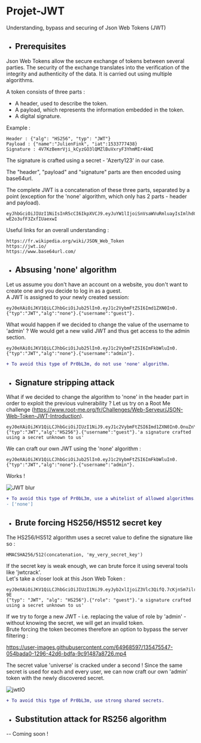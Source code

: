 # Projet-JWT
Understanding, bypass and securing of Json Web Tokens (JWT)

* ## Prerequisites
Json Web Tokens allow the secure exchange of tokens between several parties. The security of the exchange translates into the verification of the integrity and authenticity of the data. It is carried out using multiple algorithms.

A token consists of three parts :
- A header, used to describe the token.
- A payload, which represents the information embedded in the token.
- A digital signature.

Example :
```
Header : {"alg": "HS256", "typ": "JWT"}
Payload : {"name":"JulienFink", "iat":1533777438}
Signature : 4V7KzBemrVji_kCyzGO3lQMZlBuVxryF3YhmMIr4kWI
```

The signature is crafted using a secret - 'Azerty123' in our case.

The "header", "payload" and "signature" parts are then encoded using base64url.

The complete JWT is a concatenation of these three parts, separated by a point (exception for the 'none' algorithm, which only has 2 parts - header and payload).

```
eyJhbGciOiJIUzI1NiIsInR5cCI6IkpXVCJ9.eyJuYW1lIjoiSnVsaWVuRmluayIsImlhdCI6MTUzMzc3NzQzOH0.KJFzGjs_75Q56mY9QXqpEKU-wE2o3ufF3ZxfIUaexwI
```

Useful links for an overall understanding :
```
https://fr.wikipedia.org/wiki/JSON_Web_Token
https://jwt.io/
https://www.base64url.com/
```

* ## Absusing 'none' algorithm

Let us assume you don't have an account on a website, you don't want to create one and you decide to log in as a guest.
<br/> A JWT is assigned to your newly created session:

```
eyJ0eXAiOiJKV1QiLCJhbGciOiJub25lIn0.eyJ1c2VybmFtZSI6Imd1ZXN0In0.
{"typ":"JWT","alg":"none"}.{"username":"guest"}.
```

What would happen if we decided to change the value of the username to 'admin' ? We would get a new valid JWT and thus get access to the admin section.

```
eyJ0eXAiOiJKV1QiLCJhbGciOiJub25lIn0.eyJ1c2VybmFtZSI6ImFkbWluIn0.
{"typ":"JWT","alg":"none"}.{"username":"admin"}.
```

```diff
+ To avoid this type of Pr0bL3m, do not use 'none' algorithm.
```

* ## Signature stripping attack

What if we decided to change the algorithm to 'none' in the header part in order to exploit the previous vulnerability ? Let us try on a Root Me challenge (https://www.root-me.org/fr/Challenges/Web-Serveur/JSON-Web-Token-JWT-Introduction).

```
eyJ0eXAiOiJKV1QiLCJhbGciOiJIUzI1NiJ9.eyJ1c2VybmFtZSI6Imd1ZXN0In0.OnuZnYMdetcg7AWGV6WURn8CFSfas6AQej4V9M13nsk
{"typ":"JWT","alg":"HS256"}.{"username":"guest"}.'a signature crafted using a secret unknown to us'
```

We can craft our own JWT using the 'none' algorithm :
```
eyJ0eXAiOiJKV1QiLCJhbGciOiJub25lIn0.eyJ1c2VybmFtZSI6ImFkbWluIn0.
{"typ":"JWT","alg":"none"}.{"username":"admin"}.
```

Works !

![JWT blur](https://user-images.githubusercontent.com/64968597/135341742-d1aae0d8-deaa-4a66-9202-85529e982067.png)

```diff
+ To avoid this type of Pr0bL3m, use a whitelist of allowed algorithms. ['HS256']
- ['none']
```

* ## Brute forcing HS256/HS512 secret key

The HS256/HS512 algorithm uses a secret value to define the signature like so :
```
HMACSHA256/512(concatenation, 'my_very_secret_key')
```

If the secret key is weak enough, we can brute force it using several tools like 'jwtcrack'.
<br/> Let's take a closer look at this Json Web Token :
```
eyJ0eXAiOiJKV1QiLCJhbGciOiJIUzI1NiJ9.eyJyb2xlIjoiZ3Vlc3QifQ.7cKjnSm7ilrnEGAiUEUaMMcr7I0_bfydc_ACt1Hk-9E
{"typ": "JWT", "alg": "HS256"}.{"role": "guest"}.'a signature crafted using a secret unknown to us'
```

If we try to forge a new JWT - i.e. replacing the value of role by 'admin' - without knowing the secret, we will get an invalid token.
<br/> Brute forcing the token becomes therefore an option to bypass the server filtering :

https://user-images.githubusercontent.com/64968597/135475547-054bada0-1296-42d6-bdfa-9c91487a8726.mp4

The secret value 'universe' is cracked under a second !
Since the same secret is used for each and every user, we can now craft our own 'admin' token with the newly discovered secret.

![jwtIO](https://user-images.githubusercontent.com/64968597/135476481-3a00ce9f-5ab4-4dae-bbff-b5a4ca28b0c1.JPG)

```diff
+ To avoid this type of Pr0bL3m, use strong shared secrets.
```

* ## Substitution attack for RS256 algorithm

-- Coming soon !
